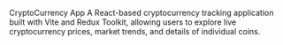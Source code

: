 CryptoCurrency App
A React-based cryptocurrency tracking application built with Vite and Redux Toolkit, allowing users to explore live cryptocurrency prices, market trends, and details of individual coins.
